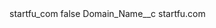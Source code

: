 <?xml version="1.0" encoding="UTF-8"?>
<CustomMetadata xmlns="http://soap.sforce.com/2006/04/metadata" xmlns:xsi="http://www.w3.org/2001/XMLSchema-instance" xmlns:xsd="http://www.w3.org/2001/XMLSchema">
    <label>startfu_com</label>
    <protected>false</protected>
    <values>
        <field>Domain_Name__c</field>
        <value xsi:type="xsd:string">startfu.com</value>
    </values>
</CustomMetadata>

